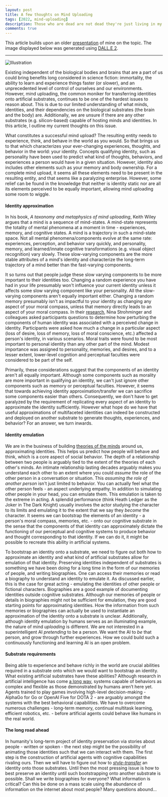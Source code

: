 ```yaml
---
layout: post
title: A few thoughts on Mind Uploading
tags: [2022, mind-uploading]
description: Those who are dead are not dead they're just living in my head (42, Coldplay).
comments: true
---
```


This article builds upon an older [presentation][prez] of mine on the topic. The image displayed below was generated using [DALL.E 2][dalle].

<hr>

![Illustration]({{site:url}}/assets/dalle_img_mu.png)

Existing independent of the biological bodies and brains that are a part of us could bring benefits long considered in science fiction: immortality, the ability to learn and experience things faster (or slower), and an unprecedented level of control of ourselves and our environments. However, mind uploading, the common moniker for transferring identities onto artificial substrates, continues to be one of the hardest issues to reason about. This is due to our limited understanding of what minds, identities, and their dependencies on the biological substrates (the brain and the body) are. Additionally, we are unsure if there are any other substrates (e.g. silicon-based) capable of hosting minds and identities. In this article, I outline my current thoughts on this issue.

What constitutes a successful mind upload? The resulting entity needs to experience, think, and behave in the world as you would. So that brings us to that which characterizes your ever-changing experiences, thoughts, and behavior in the world: your identity. Concepts qualifying identity, such as personality have been used to predict what kind of thoughts, behaviors, and experiences a person would have in a given situation. However, identity also includes other elements such as your memory and body ownership. For a complete mind upload, it seems all these elements need to be present in the resulting entity, and that seems like a paralyzing enterprise. However, some relief can be found in the knowledge that neither is identity static nor are all its elements perceived to be equally important, allowing mind uploading some room to wiggle.

#### Identity approximation

In his book, <i>A taxonomy and metaphysics of mind uploading</i>, Keith Wiley argues that a mind is a sequence of mind-states. A mind-state represents the totality of mental phenomena at a moment in time - experiences, memory, and cognitive states. A mind is a trajectory in such a mind-state space. Not all mental phenomena/components evolve at the same rate: experiences, perception, and behavior vary quickly, and personality, memory, and learned/innate cognitive transformations (e.g. visual object recognition) vary slowly. These slow-varying components are the more stable attributes of a mind's identity and characterize the long-term trajectory of a mind better than the fast-varying components.

It so turns out that people judge these slow varying components to be more important to their identities too. Changing a random experience you have had in your life presumably won't influence your current identity unless it affects some slow varying component like your personality. All the slow-varying components aren't equally important either. Changing a random memory presumably isn't as impactful to your identity as changing any aspect of your moral compass, unless that memory directly leads to an aspect of your moral compass. In their [research][nina], Nina Strohminger and colleagues asked participants questions to determine how perturbing the components of human identity was associated with a perceived change in identity. Participants were asked how much a change in a particular aspect (loss of desire, loss of memory, loss of moral conscience, etc.) affected a person's identity, in various scenarios. Moral traits were found to be most important to personal identity than any other part of the mind. Modest importance was assigned to personality, memories, and desires, and to a lesser extent, lower-level cognition and perceptual faculties were considered to be part of the self.

Primarily, these considerations suggest that the components of an identity aren't all equally important. Although some components such as morality are more important in qualifying an identity, we can't just ignore other components such as memory or perceptual faculties. However, it seems that towards achieving identity approximation/transfer we can sacrifice some components easier than others. Consequently, we don't have to get paralyzed by the requirement of replicating every aspect of an identity to approximate the identity sufficiently. However what hope do we have that useful approximations of multifaceted identities can indeed be constructed and deployed on another substrate to generate thoughts, experiences, and behavior? For an answer, we turn inwards.

#### Identity emulation

We are in the business of building [theories of the minds][tom] around us, approximating identities. This helps us predict how people will behave and think, which is a core aspect of social behavior. The depth of a relationship between two people is arguably tied to the extent of the theories of each other's minds. An intimate relationship lasting decades arguably makes you understand each other to an extent where you could <i>assume</i> the role of the other person in a conversation or situation. This <i>assuming the role of another person</i> isn't just limited to behavior. You can actually feel what the other person feels - an aspect underlying empathy. In addition to simulating other people in your head, you can emulate them. This emulation is taken to the extreme in acting. A splendid performance (think Heath Ledger as the Joker in The Dark Knight) usually involves the actor studying the character to its limits and emulating it to the extent that we say they <i>become</i> the character. It seems we can bootstrap the elements of an identity - a person's moral compass, memories, etc. - onto our cognitive substrate in the sense that the components of that identity can approximately dictate the functioning of our perceptual and cognitive systems to produce behavior and thought corresponding to that identity. If we can do it, it might be possible to recreate this ability in artificial systems.

To bootstrap an identity onto a substrate, we need to figure out both how to approximate an identity and what kind of artificial substrates allow for emulation of that identity. Preserving identities independent of substrates is something we have been doing for a long time in the form of our memories of people, and writing biographies. One can access their memories or read a biography to understand an identity to emulate it. As discussed earlier, this is the case for great acting - emulating the identities of other people or fictional characters. Biographies are a good example of documenting identities outside cognitive substrates. Although our memories of people or details in biographies might not be sufficient for emulation, they are good starting points for approximating identities. How the information from such memories or biographies can actually be used to instantiate an approximation of the identity onto a substrate is unclear. Additionally, although identity emulation by humans serves as an illuminating example, the nature of mind <i>uploading</i> is different. We are not interested in a superintelligent AI <i>pretending</i> to be a person. We want the AI to <i>be</i> that person, and grow through further experiences. How we could build such a continuously functioning and learning AI is an open problem.

#### Substrate requirements

Being able to experience and behave richly in the world are crucial abilities required in a substrate onto which we would want to bootstrap an identity. What existing artificial substrates have these abilities? Although research in artificial intelligence has come [a long way][dlrev], systems capable of behaviors as complex and flexible as those demonstrated by humans aren’t here yet. Agents trained to play games involving high-level decision-making - AlphaGo for Go or OpenAI Five for DOTA 2 - are arguably amongst the systems with the best behavioral capabilities. We have to overcome numerous challenges - long-term memory, continual multitask learning, efficient robotics, etc. - before artificial agents could behave like humans in the real world.

#### The long road ahead

In humanity's long-term project of identity preservation via stories about people - written or spoken - the next step might be the possibility of animating those identities such that we can interact with them. The first step is the construction of artificial agents with cognitive capabilities rivaling ours. Then we will have to figure out how to <i>[style-transfer][bethge]</i> an identity onto those substrates. Until then the most pressing issue is how to best preserve an identity until such bootstrapping onto another substrate is possible. Shall we write biographies for everyone? What information is critical? Can this be done on a mass scale using the abundance of information on the internet about most people? Many questions abound…

[dalle]: https://openai.com/dall-e-2/
[prez]: https://doi.org/10.6084/m9.figshare.8868782.v1
[nina]: https://doi.org/10.1016/j.cognition.2013.12.005
[tom]: https://doi.org/10.1016/j.cub.2005.08.041
[dlrev]: https://dl.acm.org/doi/10.1145/3448250
[bethge]: https://arxiv.org/abs/1508.06576
